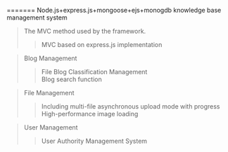 =======
Node.js+express.js+mongoose+ejs+monogdb knowledge base management system <br />

> The MVC method used by the framework. <br />
>
>> MVC based on express.js implementation<br />

> Blog Management<br />
>
>> File Blog Classification Management<br />
>> Blog search function<br />

> File Management<br />
>
>> Including multi-file asynchronous upload mode with progress<br />
>> High-performance image loading<br />

> User Management<br />
>
>> User Authority Management System<br />
